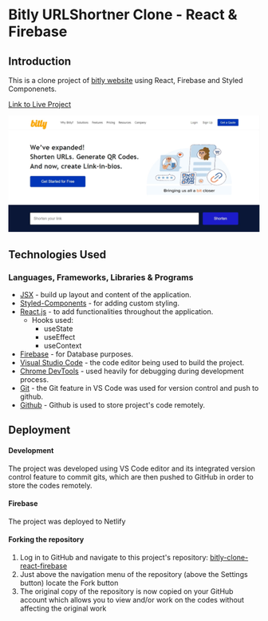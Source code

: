 # Bitly URLShortner Clone - React & Firebase

## Introduction

This is a clone project of [bitly website](https://bitly.com) using React, Firebase and Styled Componenets.

[Link to Live Project](https://bitlyclone.netlify.app/)

![bitly clone website](/public/bitly.jpg)


## Technologies Used

### Languages, Frameworks, Libraries & Programs

- [JSX](https://reactjs.org/docs/introducing-jsx.html) - build up layout and content of the application.
- [Styled-Components](https://styled-components.com/) - for adding custom styling.
- [React.js](https://reactjs.org/) - to add functionalities throughout the application.
  - Hooks used:
    - useState
    - useEffect
    - useContext
- [Firebase](https://firebase.google.com/) - for Database purposes.
- [Visual Studio Code](https://code.visualstudio.com/) - the code editor being used to build the project.
- [Chrome DevTools](https://developer.chrome.com/docs/devtools/) - used heavily for debugging during development process.
- [Git](https://git-scm.com/) - the Git feature in VS Code was used for version control and push to github.
- [Github](https://github.com/) - Github is used to store project's code remotely.

## Deployment

#### Development

The project was developed using VS Code editor and its integrated version control feature to commit gits, which are then pushed to GitHub in order to store the codes remotely.

#### Firebase

The project was deployed to Netlify

#### Forking the repository

1. Log in to GitHub and navigate to this project's repository: [bitly-clone-react-firebase](https://github.com/muneebali500/bitly-clone-react-firebase)
2. Just above the navigation menu of the repository (above the Settings button) locate the Fork button
3. The original copy of the repository is now copied on your GitHub account which allows you to view and/or work on the codes without affecting the original work

